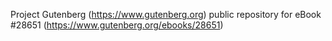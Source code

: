 Project Gutenberg (https://www.gutenberg.org) public repository for eBook #28651 (https://www.gutenberg.org/ebooks/28651)
